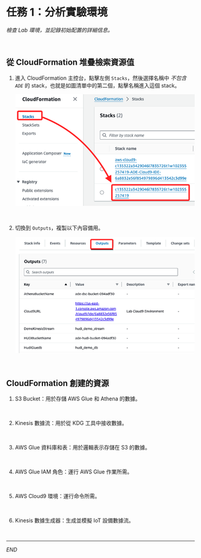 # 任務 1：分析實驗環境

_檢查 Lab 環境，並記錄初始配置的詳細信息。_

<br>

## 從 CloudFormation 堆疊檢索資源值

1. 進入 CloudFormation 主控台，點擊左側 `Stacks`，然後選擇名稱中 _不包含 `ADE`_ 的 stack，也就是如圖清單中的第二個，點擊名稱進入這個 stack。

    ![](images/img_01.png)

<br>

2. 切換到 `Outputs`，複製以下內容備用。

    ![](images/img_02.png)

<br>

## CloudFormation 創建的資源

1. S3 Bucket：用於存儲 AWS Glue 和 Athena 的數據。

<br>

2. Kinesis 數據流：用於從 KDG 工具中接收數據。

<br>

3. AWS Glue 資料庫和表：用於邏輯表示存儲在 S3 的數據。

<br>

4. AWS Glue IAM 角色：運行 AWS Glue 作業所需。

<br>

5. AWS Cloud9 環境：運行命令所需。

<br>

6. Kinesis 數據生成器：生成並模擬 IoT 設備數據流。

<br>

___

_END_